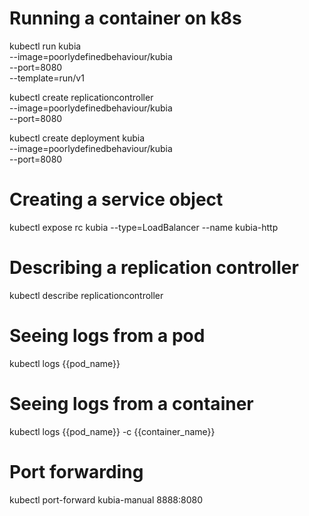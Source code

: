 # Running a container on k8s

kubectl run kubia \
--image=poorlydefinedbehaviour/kubia \
--port=8080 \
--template=run/v1

kubectl create replicationcontroller \
--image=poorlydefinedbehaviour/kubia \
--port=8080

kubectl create deployment kubia \
--image=poorlydefinedbehaviour/kubia \
--port=8080

# Creating a service object

kubectl expose rc kubia --type=LoadBalancer --name kubia-http

# Describing a replication controller

kubectl describe replicationcontroller

# Seeing logs from a pod

kubectl logs {{pod_name}}

# Seeing logs from a container

kubectl logs {{pod_name}} -c {{container_name}}

# Port forwarding

<!-- port forwarding my port 8888 to port 8080 in the pod -->

kubectl port-forward kubia-manual 8888:8080
